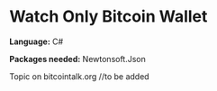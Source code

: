 # Watch Only Bitcoin Wallet

**Language:** C#

**Packages needed:** Newtonsoft.Json

Topic on bitcointalk.org
//to be added
